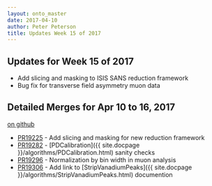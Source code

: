 ```yaml
---
layout: onto_master
date: 2017-04-10
author: Peter Peterson
title: Updates Week 15 of 2017
---
```

Updates for Week 15 of 2017
---------------------------

* Add slicing and masking to ISIS SANS reduction framework
* Bug fix for transverse field asymmetry muon data

Detailed Merges for Apr 10 to 16, 2017
--------------------------------------
[on github](https://github.com/mantidproject/mantid/pulls?q=is%3Apr+merged%3A2017-04-11..2017-04-16)

* [PR19225](https://github.com/mantidproject/mantid/pull/19225) - Add slicing and masking for new reduction framework
* [PR19282](https://github.com/mantidproject/mantid/pull/19282) - [PDCalibration]({{ site.docpage }}/algorithms/PDCalibration.html) sanity checks
* [PR19296](https://github.com/mantidproject/mantid/pull/19296) - Normalization by bin width in muon analysis
* [PR19306](https://github.com/mantidproject/mantid/pull/19306) - Add link to [StripVanadiumPeaks]({{ site.docpage }}/algorithms/StripVanadiumPeaks.html) documention
